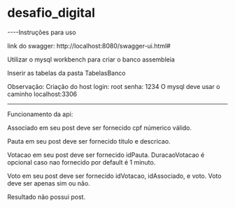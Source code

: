 # desafio_digital
----Instruções para uso

link do swagger: http://localhost:8080/swagger-ui.html#

Utilizar o mysql workbench para criar o banco assembleia

Inserir as tabelas da pasta TabelasBanco


Observação:
Criação do host
login: root
senha: 1234
O mysql deve usar o caminho localhost:3306


----------------------------------------------------------------
Funcionamento da api:

Associado em seu post deve ser fornecido cpf númerico válido.

Pauta em seu post deve ser fornecido titulo e descricao.

Votacao em seu post deve ser fornecido idPauta. DuracaoVotacao é opcional caso nao fornecido por default é 1 minuto.

Voto em seu post deve ser fornecido idVotacao, idAssociado, e voto. Voto deve ser apenas sim ou não.

Resultado não possui post.


